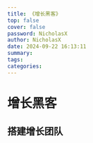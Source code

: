 ```yaml
---
title: 《增长黑客》
top: false
cover: false
password: NicholasX
author: NicholasX
date: 2024-09-22 16:13:11
summary: 
tags: 
categories: 
---
```


# 增长黑客

## 搭建增长团队

